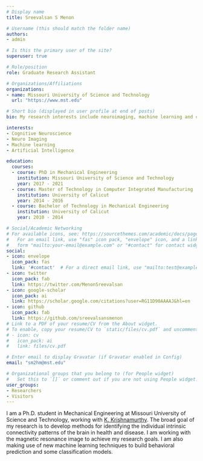 ```yaml
---
# Display name
title: Sreevalsan S Menon

# Username (this should match the folder name)
authors:
- admin

# Is this the primary user of the site?
superuser: true

# Role/position
role: Graduate Research Assistant

# Organizations/Affiliations
organizations:
- name: Missouri University of Science and Technology
  url: "https://www.mst.edu"

# Short bio (displayed in user profile at end of posts)
bio: My research interests include neuroimaging, machine learning and cognitive neuroscience.

interests:
- Cognitive Neuroscience
- Neuro Imaging
- Machine learning
- Artificial Intelligence

education:
  courses:
  - course: PhD in Mechanical Engineering
    institution: Missouri University of Science and Technology
    year: 2017 - 2021
  - course: Master of Technology in Computer Integrated Manufacturing
    institution: University of Calicut
    year: 2014 - 2016
  - course: Bachelor of Technology in Mechanical Engineering
    institution: University of Calicut
    year: 2010 - 2014

# Social/Academic Networking
# For available icons, see: https://sourcethemes.com/academic/docs/page-builder/#icons
#   For an email link, use "fas" icon pack, "envelope" icon, and a link in the
#   form "mailto:your-email@example.com" or "#contact" for contact widget.
social:
- icon: envelope
  icon_pack: fas
  link: '#contact'  # For a direct email link, use "mailto:test@example.org".
- icon: twitter
  icon_pack: fab
  link: https://twitter.com/MenonSreevalsan
- icon: google-scholar
  icon_pack: ai
  link: https://scholar.google.com/citations?user=RG11D90AAAAJ&hl=en
- icon: github
  icon_pack: fab
  link: https://github.com/sreevalsansmenon
# Link to a PDF of your resume/CV from the About widget.
# To enable, copy your resume/CV to `static/files/cv.pdf` and uncomment the lines below.
# - icon: cv
#   icon_pack: ai
#   link: files/cv.pdf

# Enter email to display Gravatar (if Gravatar enabled in Config)
email: "sm2hm@mst.edu"

# Organizational groups that you belong to (for People widget)
#   Set this to `[]` or comment out if you are not using People widget.
user_groups:
- Researchers
- Visitors
---
```

I am a Ph.D. student in Mechanical Engineering at Missouri University of Science and Technology, working with [K. Krishnamurthy](https://mae.mst.edu/facultyandstaff/facultykrishnamurthy/). The broad goal of my research is to develop methods for identifying the individual intrinsic connectivity patterns of the brain in health and disease. I am working with the magnetic resonance image to achieve my research goals. I am also making use of new machine learning techniques to build behavioral prediction and some classification models.
